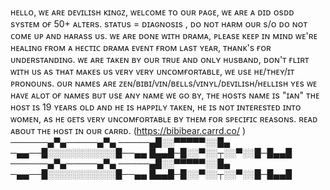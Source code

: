ʜᴇʟʟᴏ, ᴡᴇ ᴀʀᴇ ᴅᴇᴠɪʟɪsʜ ᴋɪɴɢᴢ, ᴡᴇʟᴄᴏᴍᴇ ᴛᴏ ᴏᴜʀ ᴘᴀɢᴇ,
ᴡᴇ ᴀʀᴇ ᴀ ᴅɪᴅ ᴏsᴅᴅ sʏsᴛᴇᴍ ᴏғ 50+ ᴀʟᴛᴇʀs.
sᴛᴀᴛᴜs = ᴅɪᴀɢɴᴏsɪs ,  ᴅᴏ ɴᴏᴛ ʜᴀʀᴍ ᴏᴜʀ s/ᴏ ᴅᴏ ɴᴏᴛ ᴄᴏᴍᴇ ᴜᴘ ᴀɴᴅ ʜᴀʀᴀss ᴜs. ᴡᴇ ᴀʀᴇ ᴅᴏɴᴇ ᴡɪᴛʜ ᴅʀᴀᴍᴀ, ᴘʟᴇᴀsᴇ ᴋᴇᴇᴘ ɪɴ ᴍɪɴᴅ ᴡᴇ'ʀᴇ ʜᴇᴀʟɪɴɢ ғʀᴏᴍ ᴀ ʜᴇᴄᴛɪᴄ ᴅʀᴀᴍᴀ ᴇᴠᴇɴᴛ ғʀᴏᴍ ʟᴀsᴛ ʏᴇᴀʀ, ᴛʜᴀɴᴋ's ғᴏʀ ᴜɴᴅᴇʀsᴛᴀɴᴅɪɴɢ. ᴡᴇ ᴀʀᴇ ᴛᴀᴋᴇɴ ʙʏ ᴏᴜʀ ᴛʀᴜᴇ ᴀɴᴅ ᴏɴʟʏ ʜᴜsʙᴀɴᴅ, ᴅᴏɴ'ᴛ ғʟɪʀᴛ ᴡɪᴛʜ ᴜs ᴀs ᴛʜᴀᴛ ᴍᴀᴋᴇs ᴜs ᴠᴇʀʏ ᴠᴇʀʏ ᴜɴᴄᴏᴍғᴏʀᴛᴀʙʟᴇ, ᴡᴇ ᴜsᴇ 
ʜᴇ/ᴛʜᴇʏ/ɪᴛ ᴘʀᴏɴᴏᴜɴs.  ᴏᴜʀ ɴᴀᴍᴇs ᴀʀᴇ ᴢᴇɴ/ʙɪʙɪ/ᴠɪɴ/ʙᴇʟʟs/ᴠɪɴʏʟ/ᴅᴇᴠɪʟɪsʜ/ʜᴇʟʟɪsʜ
ʏᴇs ᴡᴇ ʜᴀᴠᴇ ᴀʟᴏᴛ ᴏғ ɴᴀᴍᴇs ʙᴜᴛ ᴜsᴇ ᴀɴʏ ɴᴀᴍᴇ ᴡᴇ ɢᴏ ʙʏ, ᴛʜᴇ ʜᴏsᴛs ɴᴀᴍᴇ ɪs "ɪᴀɴ"
ᴛʜᴇ ʜᴏsᴛ ɪs 19 ʏᴇᴀʀs ᴏʟᴅ ᴀɴᴅ ʜᴇ ɪs ʜᴀᴘᴘɪʟʏ ᴛᴀᴋᴇɴ, ʜᴇ ɪs ɴᴏᴛ ɪɴᴛᴇʀᴇsᴛᴇᴅ ɪɴᴛᴏ ᴡᴏᴍᴇɴ, ᴀs ʜᴇ ɢᴇᴛs ᴠᴇʀʏ ᴜɴᴄᴏᴍғᴏʀᴛᴀʙʟᴇ ʙʏ ᴛʜᴇᴍ ғᴏʀ sᴘᴇᴄɪғɪᴄ ʀᴇᴀsᴏɴs.
ʀᴇᴀᴅ ᴀʙᴏᴜᴛ ᴛʜᴇ ʜᴏsᴛ ɪɴ ᴏᴜʀ ᴄᴀʀʀᴅ.  (https://bibibear.carrd.co/  )
──────▄▀▄─────▄▀▄ 
─────▄█░░▀▀▀▀▀░░█▄
─▄▄──█░░░░░░░░░░░█──▄▄
█▄▄█─█░░▀░░┬░░▀░░█─█▄▄█
──────▄▀▄─────▄▀▄
─────▄█░░▀▀▀▀▀░░█▄
─▄▄──█░░░░░░░░░░░█──▄▄
█▄▄█─█░░▀░░┬░░▀░░█─█▄▄█


 
